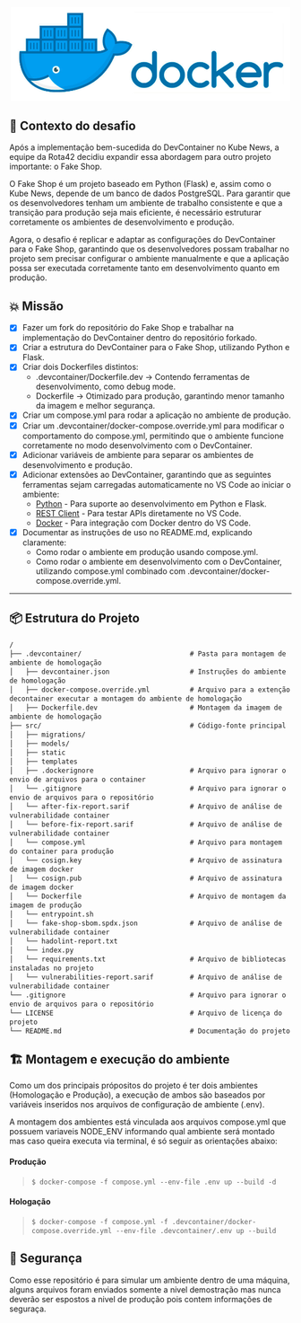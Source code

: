 <p align="center">
  <img src="img.shields.io/image/docker.png" width="500" alt="Capa" /></a>
</p>

## 📝 Contexto do desafio

Após a implementação bem-sucedida do DevContainer no Kube News, a equipe da Rota42 decidiu expandir essa abordagem para outro projeto importante: o Fake Shop.

O Fake Shop é um projeto baseado em Python (Flask) e, assim como o Kube News, depende de um banco de dados PostgreSQL. Para garantir que os desenvolvedores tenham um ambiente de trabalho consistente e que a transição para produção seja mais eficiente, é necessário estruturar corretamente os ambientes de desenvolvimento e produção.

Agora, o desafio é replicar e adaptar as configurações do DevContainer para o Fake Shop, garantindo que os desenvolvedores possam trabalhar no projeto sem precisar configurar o ambiente manualmente e que a aplicação possa ser executada corretamente tanto em desenvolvimento quanto em produção.

## 💥 Missão

- [x] Fazer um fork do repositório do Fake Shop e trabalhar na implementação do DevContainer dentro do repositório forkado.
- [x] Criar a estrutura do DevContainer para o Fake Shop, utilizando Python e Flask.
- [x] Criar dois Dockerfiles distintos:
  - .devcontainer/Dockerfile.dev → Contendo ferramentas de desenvolvimento, como debug mode.
  - Dockerfile → Otimizado para produção, garantindo menor tamanho da imagem e melhor segurança.
- [x] Criar um compose.yml para rodar a aplicação no ambiente de produção.
- [x] Criar um .devcontainer/docker-compose.override.yml para modificar o comportamento do compose.yml, permitindo que o ambiente funcione corretamente no modo desenvolvimento com o DevContainer.
- [x] Adicionar variáveis de ambiente para separar os ambientes de desenvolvimento e produção.
- [x] Adicionar extensões ao DevContainer, garantindo que as seguintes ferramentas sejam carregadas automaticamente no VS Code ao iniciar o ambiente:
  - [Python](https://marketplace.visualstudio.com/items?itemName=ms-python.python) - Para suporte ao desenvolvimento em Python e Flask.
  - [REST Client](https://marketplace.visualstudio.com/items?itemName=humao.rest-client) - Para testar APIs diretamente no VS Code.
  - [Docker](https://marketplace.visualstudio.com/items?itemName=ms-azuretools.vscode-docker) - Para integração com Docker dentro do VS Code.
- [x] Documentar as instruções de uso no README.md, explicando claramente:
  - Como rodar o ambiente em produção usando compose.yml.
  - Como rodar o ambiente em desenvolvimento com o DevContainer, utilizando compose.yml combinado com .devcontainer/docker-compose.override.yml.

---

## 📦 Estrutura do Projeto

```
/
├── .devcontainer/                           # Pasta para montagem de ambiente de homologação
│   ├── devcontainer.json                    # Instruções do ambiente de homologação
│   ├── docker-compose.override.yml          # Arquivo para a extenção decontainer executar a montagem do ambiente de homologação
│   ├── Dockerfile.dev                       # Montagem da imagem de ambiente de homologação
├── src/                                     # Código-fonte principal
│   ├── migrations/                  
│   ├── models/               
│   ├── static        
│   ├── templates          
│   ├── .dockerignore                        # Arquivo para ignorar o envio de arquivos para o container
│   └── .gitignore                           # Arquivo para ignorar o envio de arquivos para o repositório
│   └── after-fix-report.sarif               # Arquivo de análise de vulnerabilidade container
│   └── before-fix-report.sarif              # Arquivo de análise de vulnerabilidade container
│   └── compose.yml                          # Arquivo para montagem do container para produção
│   └── cosign.key                           # Arquivo de assinatura de imagem docker
│   └── cosign.pub                           # Arquivo de assinatura de imagem docker
│   └── Dockerfile                           # Arquivo de montagem da imagem de produção
│   └── entrypoint.sh 
│   └── fake-shop-sbom.spdx.json             # Arquivo de análise de vulnerabilidade container
│   └── hadolint-report.txt
│   └── index.py  
│   └── requirements.txt                     # Arquivo de bibliotecas instaladas no projeto
│   └── vulnerabilities-report.sarif         # Arquivo de análise de vulnerabilidade container
└── .gitignore                               # Arquivo para ignorar o envio de arquivos para o repositório
└── LICENSE                                  # Arquivo de licença do projeto
└── README.md                                # Documentação do projeto
```

## 🏗️ Montagem e execução do ambiente

Como um dos principais própositos do projeto é ter dois ambientes (Homologação e Produção), a execução de ambos são baseados por variáveis inseridos nos arquivos de configuração de ambiente (.env).

A montagem dos ambientes está vinculada aos arquivos compose.yml que possuem variaveis NODE_ENV informando qual ambiente será montado mas caso queira executa via terminal, é só seguir as orientações abaixo:

<h4>Produção</h4>

> ```console
> $ docker-compose -f compose.yml --env-file .env up --build -d
> ```

<h4>Hologação</h4> 

> ```console
> $ docker-compose -f compose.yml -f .devcontainer/docker-compose.override.yml --env-file .devcontainer/.env up --build
> ````

## 🚨 Segurança

Como esse repositório é para simular um ambiente dentro de uma máquina, alguns arquivos foram enviados somente a nivel demostração mas nunca deverão ser espostos a nivel de produção pois contem informações de seguraça.